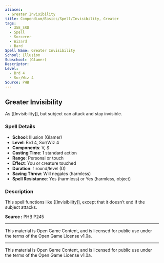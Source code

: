 ```yaml
---
aliases:
 - Greater Invisibility
title: Compendium/Basics/Spell/Invisibility, Greater
tags:  
  - 35E_SRD  
  - Spell  
  - Sorcerer  
  - Wizard  
  - Bard  
Spell Name: Greater Invisibility
School: Illusion
Subschool: (Glamer)
Descriptor: 
Level:  
  - Brd 4  
  - Sor/Wiz 4  
Source: PHB
---
```


## Greater Invisibility

As [[Invisibility]], but subject can attack and stay invisible.

### Spell Details

- **School**: Illusion (Glamer)  
- **Level**: Brd 4, Sor/Wiz 4  
- **Components**: V, S  
- **Casting Time**: 1 standard action  
- **Range**: Personal or touch  
- **Effect**: You or creature touched  
- **Duration**: 1 round/level (D)  
- **Saving Throw**: Will negates (harmless)  
- **Spell Resistance**: Yes (harmless) or Yes (harmless, object)  

### Description

This spell functions like [[Invisibility]], except that it doesn't end if the subject attacks.


**Source :** PHB P245

---

This material is Open Game Content, and is licensed for public use under  
the terms of the Open Game License v1.0a.

---

This material is Open Game Content, and is licensed for public use under the terms of the Open Game License v1.0a.
